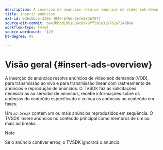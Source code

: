 ```yaml
---
description: A inserção de anúncios resolve anúncios de vídeo sob demanda (VOD), para transmissão ao vivo e para transmissão linear com rastreamento de anúncios e reprodução de anúncios. O TVSDK faz as solicitações necessárias ao servidor de anúncios, recebe informações sobre os anúncios do conteúdo especificado e coloca os anúncios no conteúdo em fases.
title: Inserir anúncios
exl-id: e36cbbc5-330b-4840-bf6e-2efe58a67077
source-git-commit: be43bbbd1051886c8979ff590a3197b2a7249b6a
workflow-type: tm+mt
source-wordcount: '129'
ht-degree: 0%

---
```


# Visão geral {#insert-ads-overview}

A inserção de anúncios resolve anúncios de vídeo sob demanda (VOD), para transmissão ao vivo e para transmissão linear com rastreamento de anúncios e reprodução de anúncios. O TVSDK faz as solicitações necessárias ao servidor de anúncios, recebe informações sobre os anúncios do conteúdo especificado e coloca os anúncios no conteúdo em fases.

Um *`ad break`* contém um ou mais anúncios reproduzidos em sequência. O TVSDK insere anúncios no conteúdo principal como membros de um ou mais ad breaks.

>[!NOTE]
>
>Se o anúncio contiver erros, o TVSDK ignorará o anúncio.
